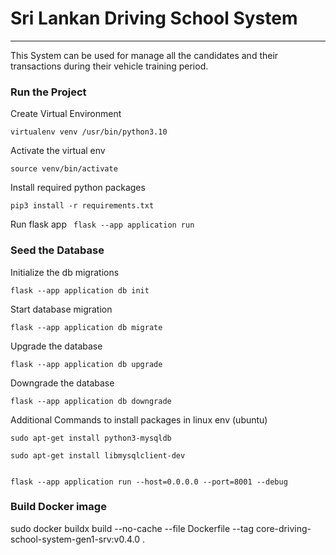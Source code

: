 # Sri Lankan Driving School System
***
This System can be used for manage all the candidates and their transactions during their vehicle training period.



### Run the Project

Create Virtual Environment

```virtualenv venv /usr/bin/python3.10```

Activate the virtual env

```source venv/bin/activate```

Install required python packages

```pip3 install -r requirements.txt```

Run flask app
``` flask --app application run```


### Seed the Database

Initialize the db migrations

```flask --app application db init```

Start database migration

```flask --app application db migrate```

Upgrade the database

```flask --app application db upgrade```

Downgrade the database

```flask --app application db downgrade```

Additional Commands to install packages in linux env (ubuntu)
```
sudo apt-get install python3-mysqldb

sudo apt-get install libmysqlclient-dev


flask --app application run --host=0.0.0.0 --port=8001 --debug

```


### Build Docker image

sudo docker buildx build --no-cache --file Dockerfile --tag core-driving-school-system-gen1-srv:v0.4.0 .

